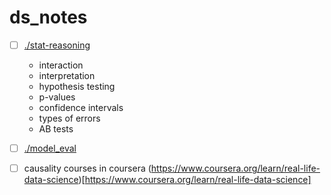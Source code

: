 # ds_notes

- [ ] [./stat-reasoning](./stat-reasoning)

   + interaction
   + interpretation
   + hypothesis testing
   + p-values
   + confidence intervals
   + types of errors
   + AB tests

- [ ] [./model_eval](./model_eval)

- [ ] causality courses in coursera (https://www.coursera.org/learn/real-life-data-science)[https://www.coursera.org/learn/real-life-data-science]




